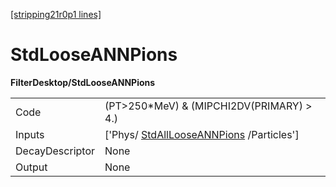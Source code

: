 [[stripping21r0p1 lines]](./stripping21r0p1-index)

# StdLooseANNPions

**FilterDesktop/StdLooseANNPions**

|                 |                                                                                     |
|-----------------|-------------------------------------------------------------------------------------|
| Code            | (PT\>250\*MeV) & (MIPCHI2DV(PRIMARY) \> 4.)                                         |
| Inputs          | ['Phys/ [StdAllLooseANNPions](./stripping21r0p1-stdalllooseannpions) /Particles'] |
| DecayDescriptor | None                                                                                |
| Output          | None                                                                                |
